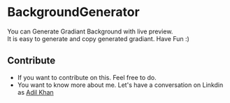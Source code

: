 # BackgroundGenerator

You can Generate Gradiant Background with live preview.  
It is easy to generate and copy generated gradiant. Have Fun :)

## Contribute

* If you want to contribute on this. Feel free to do.
* You want to know more about me. Let's have a conversation on Linkdin as [Adil Khan](https://www.linkedin.com/in/adil-khan-933640202/)
